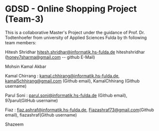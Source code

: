 # GDSD - Online Shopping Project (Team-3)
This is a collaborative Master's Project under the guidance of Prof. Dr. Todtenhoefer from university of Applied Sciences Fulda by th following team members:

Hitesh Shridhar
hitesh.shridhar@informatik.hs-fulda.de
hiteshshridhar (honey7sharma@gmail.com -- github E-Mail)

Mohsin Kamal Akbar


Kamal Chirrang : kamal.chhirang@informatik.hs-fulda.de, kamal5chhirang@gmail.com (Github email), KamalChhirang (Github username)


Parul Soni : parul.soni@informatik.hs-fulda.de (Github email), 97parul(GitHub username)



Fiaz : fiaz.ashraf@informatik.hs-fulda.de, Fiazashraf73@gmail.com(Github email), fiazashraf(Github username)



Shazeem 
